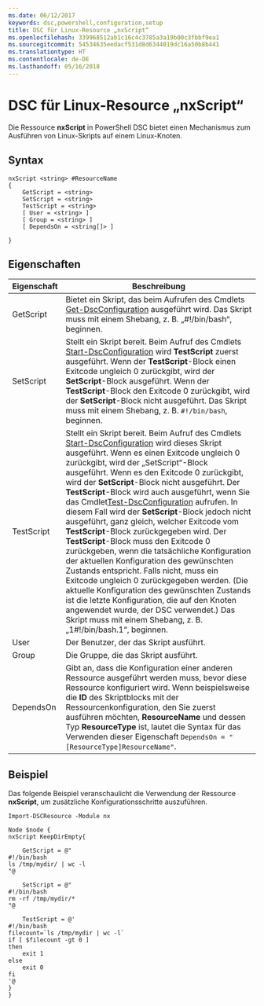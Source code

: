 ```yaml
---
ms.date: 06/12/2017
keywords: dsc,powershell,configuration,setup
title: DSC für Linux-Resource „nxScript“
ms.openlocfilehash: 339968512ab1c16c4c3785a3a19b00c3fbbf9ea1
ms.sourcegitcommit: 54534635eedacf531d8d6344019dc16a50b8b441
ms.translationtype: HT
ms.contentlocale: de-DE
ms.lasthandoff: 05/16/2018
---
```

# <a name="dsc-for-linux-nxscript-resource"></a>DSC für Linux-Resource „nxScript“

Die Ressource **nxScript** in PowerShell DSC bietet einen Mechanismus zum Ausführen von Linux-Skripts auf einem Linux-Knoten.

## <a name="syntax"></a>Syntax

```
nxScript <string> #ResourceName
{
    GetScript = <string>
    SetScript = <string>
    TestScript = <string>
    [ User = <string> ]
    [ Group = <string> ]
    [ DependsOn = <string[]> ]

}
```

## <a name="properties"></a>Eigenschaften

|  Eigenschaft |  Beschreibung |
|---|---|
| GetScript| Bietet ein Skript, das beim Aufrufen des Cmdlets [Get-DscConfiguration](https://technet.microsoft.com/en-us/library/dn521625.aspx) ausgeführt wird. Das Skript muss mit einem Shebang, z. B. „#!/bin/bash“, beginnen.|
| SetScript| Stellt ein Skript bereit. Beim Aufruf des Cmdlets [Start-DscConfiguration](https://technet.microsoft.com/en-us/library/dn521623.aspx) wird **TestScript** zuerst ausgeführt. Wenn der **TestScript**-Block einen Exitcode ungleich 0 zurückgibt, wird der **SetScript**-Block ausgeführt. Wenn der **TestScript**-Block den Exitcode 0 zurückgibt, wird der **SetScript**-Block nicht ausgeführt. Das Skript muss mit einem Shebang, z. B. `#!/bin/bash`, beginnen.|
| TestScript| Stellt ein Skript bereit. Beim Aufruf des Cmdlets [Start-DscConfiguration](https://technet.microsoft.com/en-us/library/dn521623.aspx) wird dieses Skript ausgeführt. Wenn es einen Exitcode ungleich 0 zurückgibt, wird der „SetScript“-Block ausgeführt. Wenn es den Exitcode 0 zurückgibt, wird der **SetScript**-Block nicht ausgeführt. Der **TestScript**-Block wird auch ausgeführt, wenn Sie das Cmdlet[Test-DscConfiguration](https://technet.microsoft.com/en-us/library/dn407382.aspx) aufrufen. In diesem Fall wird der **SetScript**-Block jedoch nicht ausgeführt, ganz gleich, welcher Exitcode vom **TestScript**-Block zurückgegeben wird. Der **TestScript**-Block muss den Exitcode 0 zurückgeben, wenn die tatsächliche Konfiguration der aktuellen Konfiguration des gewünschten Zustands entspricht. Falls nicht, muss ein Exitcode ungleich 0 zurückgegeben werden. (Die aktuelle Konfiguration des gewünschten Zustands ist die letzte Konfiguration, die auf den Knoten angewendet wurde, der DSC verwendet.) Das Skript muss mit einem Shebang, z. B. „1#!/bin/bash.1“, beginnen.|
| User| Der Benutzer, der das Skript ausführt.|
| Group| Die Gruppe, die das Skript ausführt.|
| DependsOn | Gibt an, dass die Konfiguration einer anderen Ressource ausgeführt werden muss, bevor diese Ressource konfiguriert wird. Wenn beispielsweise die **ID** des Skriptblocks mit der Ressourcenkonfiguration, den Sie zuerst ausführen möchten, **ResourceName** und dessen Typ **ResourceType** ist, lautet die Syntax für das Verwenden dieser Eigenschaft `DependsOn = "[ResourceType]ResourceName"`.|

## <a name="example"></a>Beispiel

Das folgende Beispiel veranschaulicht die Verwendung der Ressource **nxScript**, um zusätzliche Konfigurationsschritte auszuführen.

```
Import-DSCResource -Module nx

Node $node {
nxScript KeepDirEmpty{

    GetScript = @"
#!/bin/bash
ls /tmp/mydir/ | wc -l
"@

    SetScript = @"
#!/bin/bash
rm -rf /tmp/mydir/*
"@

    TestScript = @'
#!/bin/bash
filecount=`ls /tmp/mydir | wc -l`
if [ $filecount -gt 0 ]
then
    exit 1
else
    exit 0
fi
'@
}
}
```